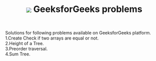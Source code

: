 <h1 align="center"><a href="https://auth.geeksforgeeks.org/user/https://auth.geeksforgeeks.org/user/codedevjk/" target="blank"><img align="center" src="https://raw.githubusercontent.com/rahuldkjain/github-profile-readme-generator/master/src/images/icons/Social/geeks-for-geeks.svg" /></a>
GeeksforGeeks problems</h1>
<br/>

Solutions for following problems available on GeeksforGeeks platform.
<br/>
1.Create Check if two arrays are equal or not.
<br/>
2.Height of a Tree.
<br/>
3.Preorder traversal.
<br/>
4.Sum Tree.

